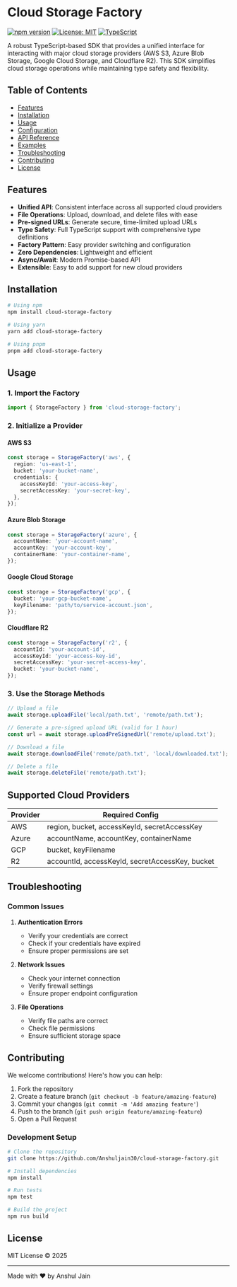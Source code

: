 # Cloud Storage Factory

[![npm version](https://img.shields.io/npm/v/cloud-storage-factory.svg)](https://www.npmjs.com/package/cloud-storage-factory)
[![License: MIT](https://img.shields.io/badge/License-MIT-yellow.svg)](https://opensource.org/licenses/MIT)
[![TypeScript](https://img.shields.io/badge/TypeScript-Ready-blue.svg)](https://www.typescriptlang.org/)

A robust TypeScript-based SDK that provides a unified interface for interacting with major cloud storage providers (AWS S3, Azure Blob Storage, Google Cloud Storage, and Cloudflare R2). This SDK simplifies cloud storage operations while maintaining type safety and flexibility.

## Table of Contents

- [Features](#-features)
- [Installation](#-installation)
- [Usage](#️-usage)
- [Configuration](#-configuration)
- [API Reference](#-api-reference)
- [Examples](#-examples)
- [Troubleshooting](#-troubleshooting)
- [Contributing](#-contributing)
- [License](#-license)

## Features

- **Unified API**: Consistent interface across all supported cloud providers
- **File Operations**: Upload, download, and delete files with ease
- **Pre-signed URLs**: Generate secure, time-limited upload URLs
- **Type Safety**: Full TypeScript support with comprehensive type definitions
- **Factory Pattern**: Easy provider switching and configuration
- **Zero Dependencies**: Lightweight and efficient
- **Async/Await**: Modern Promise-based API
- **Extensible**: Easy to add support for new cloud providers

## Installation

```bash
# Using npm
npm install cloud-storage-factory

# Using yarn
yarn add cloud-storage-factory

# Using pnpm
pnpm add cloud-storage-factory
```

## Usage

### 1. Import the Factory

```typescript
import { StorageFactory } from 'cloud-storage-factory';
```

### 2. Initialize a Provider

#### AWS S3

```typescript
const storage = StorageFactory('aws', {
  region: 'us-east-1',
  bucket: 'your-bucket-name',
  credentials: {
    accessKeyId: 'your-access-key',
    secretAccessKey: 'your-secret-key',
  },
});
```

#### Azure Blob Storage

```typescript
const storage = StorageFactory('azure', {
  accountName: 'your-account-name',
  accountKey: 'your-account-key',
  containerName: 'your-container-name',
});
```

#### Google Cloud Storage

```typescript
const storage = StorageFactory('gcp', {
  bucket: 'your-gcp-bucket-name',
  keyFilename: 'path/to/service-account.json',
});
```

#### Cloudflare R2

```typescript
const storage = StorageFactory('r2', {
  accountId: 'your-account-id',
  accessKeyId: 'your-access-key-id',
  secretAccessKey: 'your-secret-access-key',
  bucket: 'your-bucket-name',
});
```

### 3. Use the Storage Methods

```typescript
// Upload a file
await storage.uploadFile('local/path.txt', 'remote/path.txt');

// Generate a pre-signed upload URL (valid for 1 hour)
const url = await storage.uploadPreSignedUrl('remote/upload.txt');

// Download a file
await storage.downloadFile('remote/path.txt', 'local/downloaded.txt');

// Delete a file
await storage.deleteFile('remote/path.txt');
```

## Supported Cloud Providers

| Provider | Required Config                                 |
| -------- | ----------------------------------------------- |
| AWS      | region, bucket, accessKeyId, secretAccessKey    |
| Azure    | accountName, accountKey, containerName          |
| GCP      | bucket, keyFilename                             |
| R2       | accountId, accessKeyId, secretAccessKey, bucket |

## Troubleshooting

### Common Issues

1. **Authentication Errors**

   - Verify your credentials are correct
   - Check if your credentials have expired
   - Ensure proper permissions are set

2. **Network Issues**

   - Check your internet connection
   - Verify firewall settings
   - Ensure proper endpoint configuration

3. **File Operations**
   - Verify file paths are correct
   - Check file permissions
   - Ensure sufficient storage space

## Contributing

We welcome contributions! Here's how you can help:

1. Fork the repository
2. Create a feature branch (`git checkout -b feature/amazing-feature`)
3. Commit your changes (`git commit -m 'Add amazing feature'`)
4. Push to the branch (`git push origin feature/amazing-feature`)
5. Open a Pull Request

### Development Setup

```bash
# Clone the repository
git clone https://github.com/Anshuljain30/cloud-storage-factory.git

# Install dependencies
npm install

# Run tests
npm test

# Build the project
npm run build
```

## License

MIT License © 2025

---

Made with ❤️ by Anshul Jain
